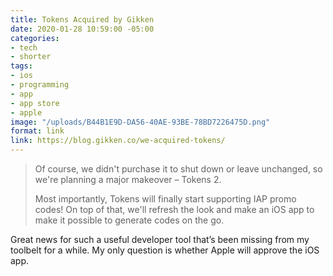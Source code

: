 ```yaml
---
title: Tokens Acquired by Gikken
date: 2020-01-28 10:59:00 -05:00
categories:
- tech
- shorter
tags:
- ios
- programming
- app
- app store
- apple
image: "/uploads/B44B1E9D-DA56-40AE-93BE-78BD7226475D.png"
format: link
link: https://blog.gikken.co/we-acquired-tokens/
---
```


> Of course, we didn't purchase it to shut down or leave unchanged, so we're planning a major makeover – Tokens 2.
> 
> Most importantly, Tokens will finally start supporting IAP promo codes! On top of that, we'll refresh the look and make an iOS app to make it possible to generate codes on the go.

Great news for such a useful developer tool that’s been missing from my toolbelt for a while. My only question is whether Apple will approve the iOS app.